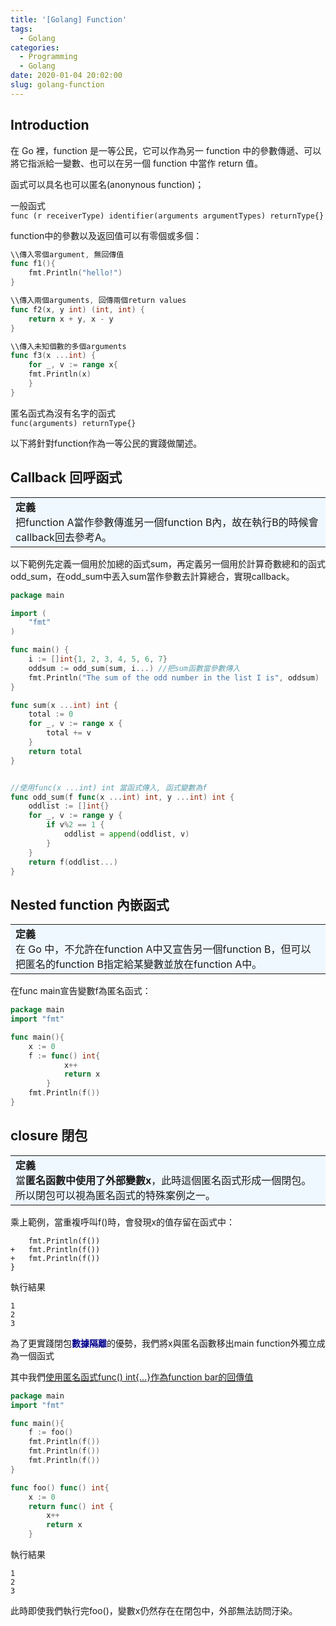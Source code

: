 ```yaml
---
title: '[Golang] Function'
tags:
  - Golang
categories:
  - Programming
  - Golang
date: 2020-01-04 20:02:00
slug: golang-function
---
```


## Introduction

在 Go 裡，function 是一等公民，它可以作為另一 function 中的參數傳遞、可以將它指派給一變數、也可以在另一個 function 中當作 return 值。

函式可以具名也可以匿名(anonynous function)；

<!--more-->

一般函式  
`func (r receiverType) identifier(arguments argumentTypes) returnType{}`

function中的參數以及返回值可以有零個或多個：
```go
\\傳入零個argument, 無回傳值
func f1(){
	fmt.Println("hello!")
}

\\傳入兩個arguments, 回傳兩個return values
func f2(x, y int) (int, int) {
    return x + y, x - y
}

\\傳入未知個數的多個arguments
func f3(x ...int) {
	for _, v := range x{
    fmt.Println(x)
    }
}
```
匿名函式為沒有名字的函式  
`func(arguments) returnType{}`

以下將針對function作為一等公民的實踐做闡述。

## Callback 回呼函式

<table><tr><td bgcolor=AliceBlue>
<font size= 3><b>定義</b></font></br>
把function A當作參數傳進另一個function B內，故在執行B的時候會callback回去參考A。
</td></tr></table>

以下範例先定義一個用於加總的函式sum，再定義另一個用於計算奇數總和的函式odd_sum，在odd_sum中丟入sum當作參數去計算總合，實現callback。

```go
package main

import (
	"fmt"
)

func main() {
	i := []int{1, 2, 3, 4, 5, 6, 7}
	oddsum := odd_sum(sum, i...) //把sum函數當參數傳入
	fmt.Println("The sum of the odd number in the list I is", oddsum)
}

func sum(x ...int) int {
	total := 0
	for _, v := range x {
		total += v
	}
	return total
}


//使用func(x ...int) int 當函式傳入, 函式變數為f
func odd_sum(f func(x ...int) int, y ...int) int { 
	oddlist := []int{}
	for _, v := range y {
		if v%2 == 1 {
			oddlist = append(oddlist, v)
		}
	}
	return f(oddlist...)
}
```

## Nested function 內嵌函式

<table><tr><td bgcolor=AliceBlue>
<font size= 3><b>定義</b></font></br>
在 Go 中，不允許在function A中又宣告另一個function B，但可以把匿名的function B指定給某變數並放在function A中。
</td></tr></table>

在func main宣告變數f為匿名函式：

```go
package main
import "fmt"

func main(){
	x := 0
	f := func() int{
			x++
			return x
		}
	fmt.Println(f())
}
```

## closure 閉包

<table><tr><td bgcolor=AliceBlue>
<font size= 3><b>定義</b></font></br>
當<b>匿名函數中使用了<span class="dotunderletter">外部變數</span>x</b>，此時這個匿名函式形成一個閉包。所以閉包可以視為匿名函式的特殊案例之一。
</td></tr></table>


乘上範例，當重複呼叫f()時，會發現x的值存留在函式中：
```diff=10
	fmt.Println(f())
+	fmt.Println(f())
+	fmt.Println(f())
}
```
執行結果
```
1
2
3
```

為了更實踐閉包<font color=DarkBlue>**數據隔離**</font>的優勢，我們將x與匿名函數移出main function外獨立成為一個函式

其中我們<u>使用匿名函式func() int{...}作為function bar的回傳值</u>

```go
package main
import "fmt"

func main(){
	f := foo()
    fmt.Println(f())
	fmt.Println(f())
    fmt.Println(f())
}

func foo() func() int{
	x := 0
	return func() int {
		x++
		return x
	}

```
執行結果
```
1
2
3
```
此時即使我們執行完foo()，變數x仍然存在在閉包中，外部無法訪問汙染。